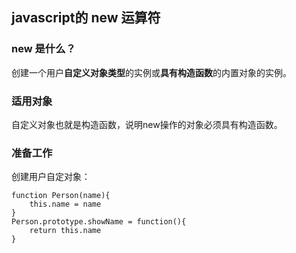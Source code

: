 ## javascript的 new 运算符

### new 是什么？

创建一个用户**自定义对象类型**的实例或**具有构造函数**的内置对象的实例。

### 适用对象

自定义对象也就是构造函数，说明new操作的对象必须具有构造函数。

### 准备工作

创建用户自定对象：

```
function Person(name){
    this.name = name
}
Person.prototype.showName = function(){
    return this.name
}
```



